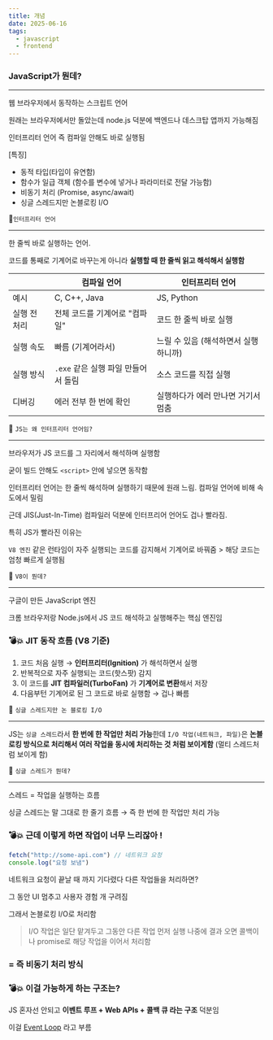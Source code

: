 ```yaml
---
title: 개념
date: 2025-06-16
tags:
  - javascript
  - frontend
---
```


### JavaScript가 뭔데?

---

웹 브라우저에서 동작하는 스크립트 언어

원래는 브라우저에서만 돌았는데 node.js 덕분에 백엔드나 데스크탑 앱까지 가능해짐

인터프리터 언어 즉 컴파일 안해도 바로 실행됨

[특징]

- 동적 타입(타입이 유연함)
- 함수가 일급 객체 (함수를 변수에 넣거나 파라미터로 전달 가능함)
- 비동기 처리 (Promise, async/await)
- 싱글 스레드지만 논블로킹 I/O

📌`인터프리터 언어`

---

한 줄씩 바로 실행하는 언어.

코드를 통째로 기계어로 바꾸는게 아니라 **실행할 때 한 줄씩 읽고 해석해서 실행함**

|  | 컴파일 언어 | 인터프리터 언어 |
| --- | --- | --- |
| 예시 | C, C++, Java | JS, Python |
| 실행 전 처리 | 전체 코드를 기계어로 "컴파일" | 코드 한 줄씩 바로 실행 |
| 실행 속도 | 빠름 (기계어라서) | 느릴 수 있음 (해석하면서 실행하니까) |
| 실행 방식 | `.exe` 같은 실행 파일 만들어서 돌림 | 소스 코드를 직접 실행 |
| 디버깅 | 에러 전부 한 번에 확인 | 실행하다가 에러 만나면 거기서 멈춤 |

🎃 `JS는 왜 인터프리터 언어임?`

---

브라우저가 JS 코드를 그 자리에서 해석하며 실행함

굳이 빌드 안해도 `<script>` 안에 넣으면 동작함

인터프리터 언어는 한 줄씩 해석하며 실행하기 때문에 원래 느림. 컴파일 언어에 비해 속도에서 밀림

근데 JIS(Just-In-Time) 컴파일러 덕분에 인터프리어 언어도 겁나 빨라짐.

특히 JS가 빨라진 이유는

`V8 엔진` 같은 런타임이 자주 실행되는 코드를 감지해서 기계어로 바꿔줌 > 해당 코드는 엄청 빠르게 실행됨

🎃 `V8이 뭔데?`

---

구글이 만든 JavaScript 엔진

크롬 브라우저랑 Node.js에서 JS 코드 해석하고 실행해주는 핵심 엔진임

### 💣💥 JIT 동작 흐름 (V8 기준)

1. 코드 처음 실행 → **인터프리터(Ignition)** 가 해석하면서 실행
2. 반복적으로 자주 실행되는 코드(핫스팟) 감지
3. 이 코드를 **JIT 컴파일러(TurboFan)** 가 **기계어로 변환**해서 저장
4. 다음부턴 기계어로 된 그 코드로 바로 실행함 → 겁나 빠름

📌 `싱글 스레드지만 논 블로킹 I/O`

---

JS는 `싱글 스레드`라서 **한 번에 한 작업만 처리 가능**한데 `I/O 작업(네트워크, 파일)`은 **논블로킹 방식으로 처리해서 여러 작업을 동시에 처리하는 것 처럼 보이게함** (멀티 스레드처럼 보이게 함)

🎃 `싱글 스레드가 뭔데?`

---

스레드 = 작업을 실행하는 흐름

싱글 스레드는 말 그대로 한 줄기 흐름 → 즉 한 번에 한 작업만 처리 가능

### 💣💥 근데 이렇게 하면 작업이 너무 느리잖아 !

```jsx
fetch("http://some-api.com") // 네트워크 요청
console.log("요청 보냄")
```

네트워크 요청이 끝날 때 까지 기다렸다 다른 작업들을 처리하면?

그 동안 UI 멈추고 사용자 경험 개 구려짐

그래서 논블로킹 I/O로 처리함

> I/O 작업은 일단 맡겨두고 그동안 다른 작업 먼저 실행
나중에 결과 오면 콜백이나 promise로 해당 작업을 이어서 처리함
>

### = 즉 **비동기 처리 방식**

### 💣💥 이걸 가능하게 하는 구조는?

JS 혼자선 안되고 **이벤트 루프 + Web APIs + 콜백 큐 라는 구조** 덕분임

이걸 [Event Loop](https://www.notion.so/Event-Loop-1eed7460d3b480d98f5ee6816791ccdb?pvs=21) 라고 부름
